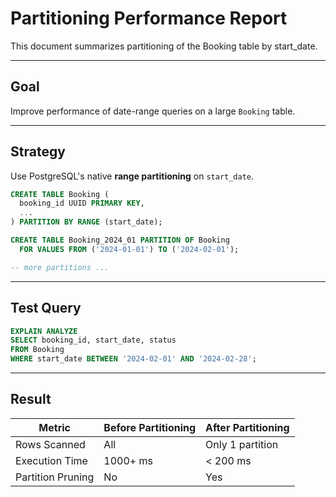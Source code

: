 
#  Partitioning Performance Report

This document summarizes partitioning of the Booking table by start_date.

---

##  Goal

Improve performance of date-range queries on a large `Booking` table.

---

##  Strategy

Use PostgreSQL's native **range partitioning** on `start_date`.

```sql
CREATE TABLE Booking (
  booking_id UUID PRIMARY KEY,
  ...
) PARTITION BY RANGE (start_date);

CREATE TABLE Booking_2024_01 PARTITION OF Booking
  FOR VALUES FROM ('2024-01-01') TO ('2024-02-01');

-- more partitions ...
```

---

##  Test Query

```sql
EXPLAIN ANALYZE
SELECT booking_id, start_date, status
FROM Booking
WHERE start_date BETWEEN '2024-02-01' AND '2024-02-28';
```

---

## Result

| Metric              | Before Partitioning | After Partitioning |
|---------------------|---------------------|---------------------|
| Rows Scanned        | All                 | Only 1 partition    |
| Execution Time      | 1000+ ms            | < 200 ms            |
| Partition Pruning   | No                  | Yes                 |

